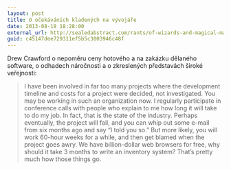 ```yaml
---
layout: post
title: O očekáváních kladených na vývojáře
date: 2013-08-18 18:28:00
external_url: http://sealedabstract.com/rants/of-wizards-and-magical-machines/
guid: c45147dee729311ef5b5c3003946c48f
---
```


Drew Crawford o nepoměru ceny hotového a na zakázku dělaného software, o odhadech náročnosti a o zkreslených představách široké veřejnosti:

> I have been involved in far too many projects where the development timeline and costs for a project were decided, not investigated. You may be working in such an organization now. I regularly participate in conference calls with people who explain to me how long it will take to do my job. In fact, that is the state of the industry. Perhaps eventually, the project will fail, and you can whip out some e-mail from six months ago and say “I told you so.” But more likely, you will work 60-hour weeks for a while, and then get blamed when the project goes awry. We have billion-dollar web browsers for free, why should it take 3 months to write an inventory system? That’s pretty much how those things go.
